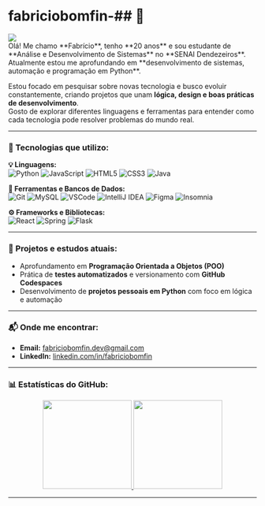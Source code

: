 # fabriciobomfin-## 👋

<div>
<img src="[https://github.com/Anmol-Baranwal/Cool-GIFs-For-GitHub/assets/74038190/d48893bd-0757-481c-8d7e-ba3e163feae7](https://www.google.com/url?sa=i&url=https%3A%2F%2Fmedium.com%2F%40sojibrahmatuzzaman%2Fthe-way-of-entering-the-programming-world-fe134d90a021&psig=AOvVaw3tYSydoVc-9HNglZ-obFlp&ust=1759929138241000&source=images&cd=vfe&opi=89978449&ved=0CBUQjRxqFwoTCNiMmY2VkpADFQAAAAAdAAAAABA2)" />
</div>
Olá! Me chamo **Fabrício**, tenho **20 anos** e sou estudante de **Análise e Desenvolvimento de Sistemas** no **SENAI Dendezeiros**.  
Atualmente  estou me aprofundando em **desenvolvimento de sistemas, automação e programação em Python**.  

Estou focado em pesquisar sobre novas tecnologia e busco evoluir constantemente, criando projetos que unam **lógica, design e boas práticas de desenvolvimento**.  
Gosto de explorar diferentes linguagens e ferramentas para entender como cada tecnologia pode resolver problemas do mundo real.

---

### 🔧 Tecnologias que utilizo:

**💡 Linguagens:**  
![Python](https://img.shields.io/badge/Python-3776AB?style=for-the-badge&logo=python&logoColor=white)
![JavaScript](https://img.shields.io/badge/JavaScript-F7DF1E?style=for-the-badge&logo=javascript&logoColor=black)
![HTML5](https://img.shields.io/badge/HTML5-E34F26?style=for-the-badge&logo=html5&logoColor=white)
![CSS3](https://img.shields.io/badge/CSS3-1572B6?style=for-the-badge&logo=css3&logoColor=white)
![Java](https://img.shields.io/badge/Java-ED8B00?style=for-the-badge&logo=openjdk&logoColor=white)

**🧰 Ferramentas e Bancos de Dados:**  
![Git](https://img.shields.io/badge/Git-F05032?style=for-the-badge&logo=git&logoColor=white)
![MySQL](https://img.shields.io/badge/MySQL-4479A1?style=for-the-badge&logo=mysql&logoColor=white)
![VSCode](https://img.shields.io/badge/VS%20Code-0078D7?style=for-the-badge&logo=visualstudiocode&logoColor=white)
![IntelliJ IDEA](https://img.shields.io/badge/IntelliJ%20IDEA-000000?style=for-the-badge&logo=intellijidea&logoColor=white)
![Figma](https://img.shields.io/badge/Figma-F24E1E?style=for-the-badge&logo=figma&logoColor=white)
![Insomnia](https://img.shields.io/badge/Insomnia-5849BE?style=for-the-badge&logo=insomnia&logoColor=white)

**⚙️ Frameworks e Bibliotecas:**  
![React](https://img.shields.io/badge/React-20232A?style=for-the-badge&logo=react&logoColor=61DAFB)
![Spring](https://img.shields.io/badge/Spring-6DB33F?style=for-the-badge&logo=spring&logoColor=white)
![Flask](https://img.shields.io/badge/Flask-000000?style=for-the-badge&logo=flask&logoColor=white)

---

### 🚀 Projetos e estudos atuais:

- Aprofundamento em **Programação Orientada a Objetos (POO)**  
- Prática de **testes automatizados** e versionamento com **GitHub Codespaces**  
- Desenvolvimento de **projetos pessoais em Python** com foco em lógica e automação

---

### 📬 Onde me encontrar:

- **Email:** [fabriciobomfin.dev@gmail.com](mailto:fabriciobomfin.dev@gmail.com)  
- **LinkedIn:** [linkedin.com/in/fabriciobomfin](https://linkedin.com/in/fabriciobomfin)

---

### 📊 Estatísticas do GitHub:
<div align="center">
  <a href="https://github.com/fabriciobomfin">
    <img height="180em" src="https://github-readme-stats.vercel.app/api?username=fabriciobomfin&show_icons=true&theme=dark&include_all_commits=true&count_private=true"/>
    <img height="180em" src="https://github-readme-stats.vercel.app/api/top-langs/?username=fabriciobomfin&layout=compact&langs_count=16&theme=dark"/>
  </a>
</div>

---


